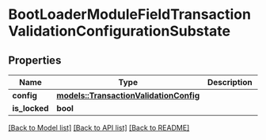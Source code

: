 # BootLoaderModuleFieldTransactionValidationConfigurationSubstate

## Properties

Name | Type | Description | Notes
------------ | ------------- | ------------- | -------------
**config** | [**models::TransactionValidationConfig**](TransactionValidationConfig.md) |  | 
**is_locked** | **bool** |  | 

[[Back to Model list]](../README.md#documentation-for-models) [[Back to API list]](../README.md#documentation-for-api-endpoints) [[Back to README]](../README.md)


